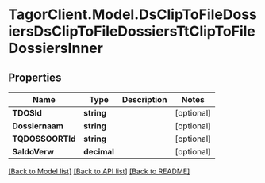 # TagorClient.Model.DsClipToFileDossiersDsClipToFileDossiersTtClipToFileDossiersInner

## Properties

Name | Type | Description | Notes
------------ | ------------- | ------------- | -------------
**TDOSId** | **string** |  | [optional] 
**Dossiernaam** | **string** |  | [optional] 
**TQDOSSOORTId** | **string** |  | [optional] 
**SaldoVerw** | **decimal** |  | [optional] 

[[Back to Model list]](../README.md#documentation-for-models) [[Back to API list]](../README.md#documentation-for-api-endpoints) [[Back to README]](../README.md)

